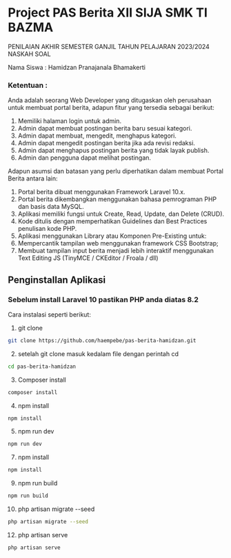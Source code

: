 # Project PAS Berita XII SIJA SMK TI BAZMA

PENILAIAN AKHIR SEMESTER GANJIL TAHUN PELAJARAN 2023/2024 NASKAH SOAL

Nama Siswa : Hamidzan Pranajanala Bhamakerti

### Ketentuan :

Anda adalah seorang Web Developer yang ditugaskan oleh perusahaan untuk membuat portal berita, adapun fitur yang tersedia sebagai berikut:
1. Memiliki halaman login untuk admin.
2. Admin dapat membuat postingan berita baru sesuai kategori.
3. Admin dapat membuat, mengedit, menghapus kategori.
4. Admin dapat mengedit postingan berita jika ada revisi redaksi.
5. Admin dapat menghapus postingan berita yang tidak layak publish.
6. Admin dan pengguna dapat melihat postingan.

Adapun asumsi dan batasan yang perlu diperhatikan dalam membuat Portal Berita antara lain:
1. Portal berita dibuat menggunakan Framework Laravel 10.x.
2. Portal berita dikembangkan menggunakan bahasa pemrograman PHP dan basis data MySQL.
3. Aplikasi memiliki fungsi untuk Create, Read, Update, dan Delete (CRUD).
4. Kode ditulis dengan memperhatikan Guidelines dan Best Practices penulisan kode PHP.
5. Aplikasi menggunakan Library atau Komponen Pre-Existing untuk:
6. Mempercantik tampilan web menggunakan framework CSS Bootstrap;
7. Membuat tampilan input berita menjadi lebih interaktif menggunakan Text Editing JS (TinyMCE / CKEditor / Froala / dll)


## Penginstallan Aplikasi
### Sebelum install Laravel 10 pastikan PHP anda diatas 8.2
Cara instalasi seperti berikut:

1. git clone
```bash
git clone https://github.com/haempebe/pas-berita-hamidzan.git
```
2. setelah git clone masuk kedalam file dengan perintah cd
```bash
cd pas-berita-hamidzan
```
3. Composer install
```bash
composer install
```
4. npm install
```bash
npm install
```
5. npm run dev
```bash
npm run dev
```
7. npm install
```bash
npm install
```
9. npm run build
```bash
npm run build
```
10. php artisan migrate --seed
```bash
php artisan migrate --seed
```
12. php artisan serve
```bash
php artisan serve
```
